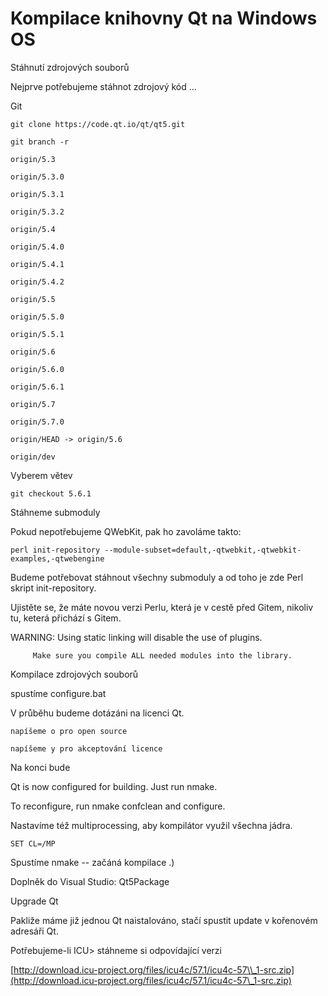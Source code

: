# Kompilace knihovny Qt na Windows OS

Stáhnutí zdrojových souborů

Nejprve potřebujeme stáhnot zdrojový kód ...

Git

`git clone https://code.qt.io/qt/qt5.git`

`git branch -r`

`origin/5.3`

`origin/5.3.0`

`origin/5.3.1`

`origin/5.3.2`

`origin/5.4`

`origin/5.4.0`

`origin/5.4.1`

`origin/5.4.2`

`origin/5.5`

`origin/5.5.0`

`origin/5.5.1`

`origin/5.6`

`origin/5.6.0`

`origin/5.6.1`

`origin/5.7`

`origin/5.7.0`

`origin/HEAD -> origin/5.6`

`origin/dev`

Vyberem větev

```
git checkout 5.6.1
```

Stáhneme submoduly

Pokud nepotřebujeme QWebKit, pak ho zavoláme takto:

```
perl init-repository --module-subset=default,-qtwebkit,-qtwebkit-examples,-qtwebengine
```

Budeme potřebovat stáhnout všechny submoduly a od toho je zde Perl skript init-repository.

Ujistěte se, že máte novou verzi Perlu, která je v cestě před Gitem, nikoliv tu, keterá přichází s Gitem.

WARNING: Using static linking will disable the use of plugins.

```
     Make sure you compile ALL needed modules into the library.
```

Kompilace zdrojových souborů

spustíme configure.bat

V průběhu budeme dotázáni na licenci Qt.

```
napíšeme o pro open source

napíšeme y pro akceptování licence
```

Na konci bude

Qt is now configured for building. Just run nmake.

To reconfigure, run nmake confclean and configure.

Nastavíme též multiprocessing, aby kompilátor využil všechna jádra.

```
SET CL=/MP
```

Spustíme nmake -- začáná kompilace .\)

Doplněk do Visual Studio: Qt5Package

Upgrade Qt

Pakliže máme již jednou Qt naistalováno, stačí spustit update v kořenovém adresáři Qt.

Potřebujeme-li ICU&gt; stáhneme si odpovídající verzi

[http://download.icu-project.org/files/icu4c/57.1/icu4c-57\\_1-src.zip](http://download.icu-project.org/files/icu4c/57.1/icu4c-57\_1-src.zip)


